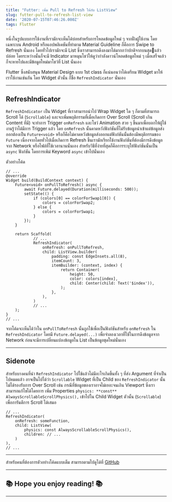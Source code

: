 ```yaml
---
title: "Futter: เพิ่ม Pull to Refresh ให้กับ ListView"
slug: futter-pull-to-refresh-list-view
date: '2020-07-15T07:46:26.000Z'
tags: Flutter
---
```


หนึ่งในรูปแบบการใช้งานที่เรามักจะเห็นได้บ่อยสำหรับการโหลดข้อมูลใหม่ ๆ จากฝั่งผู้ใช้งาน โดยเฉพาะบน Android หรือแอปพลิเคชันที่ทำตาม Material Guideline ก็คือการ Swipe to Refresh นั่นเอง โดยทั่วไปเรามักจะมี List ซึ่งเราสามารถดึงลงมาได้มากกว่าปกติจากบนสุดแล้วปล่อย โดยระหว่างนั้นก็จะมี Indicator มาหมุนโชว์ให้ดูว่ากำลังดาวน์โหลดข้อมูลใหม่ ๆ เมื่อเสร็จแล้วก็จะหายไปและมีข้อมูลใหม่มาโชว์ที่ List นั่นเอง

Flutter ซึ่งสนับสนุน Material Design แบบ 1st class ก็แน่นอนว่าได้เตรียม Widget มาให้เราใช้งานเช่นกัน โดย Widget ตัวนั้น ก็ชื่อ `RefreshIndicator` นั่นเอง

---

## RefreshIndicator

`RefreshIndicator` เป็น Widget ที่เราสามารถนำไป Wrap Widget ใด ๆ ก็ตามที่สามารถ Scroll ได้ (`Scrollable`) และจะเพิ่มพฤติกรรมที่เมื่อเกิดการ Over Scroll (Scroll เกิน Content ที่มี) จะทำการ Trigger `onRefresh` และโชว์ Animation สวย ๆ ขึ้นมาเพื่อบอกให้ผู้ใช้งานรู้ว่าได้มีการ Trigger แล้ว โดย `onRefresh` นั้นคาดหวังฟังก์ชันที่ไม่รับข้อมูลนำเข้าแต่ข้อมูลส่งออกต้องเป็น `Future<void>` หรือก็คือไม่คาดหวังข้อมูลส่งออกแต่ฟังก์ชันนั้นต้องมีพฤติกรรมของ `Future` เนื่องจากโดยทั่วไปเมื่อเกิดการ Refresh ขึ้นเรามักเรียกใช้งานฟังก์ชันที่ต้องมีการดึงข้อมูลจาก Network หรือไฟล์ที่ใช้เวลานานนั่นเอง สำหรับวิธีที่ง่ายที่สุดก็คือการระบุให้ฟังก์ชันนั้นเป็น `async` ฟังก์ชัน โดยการเพิม่ Keyword `async` เข้าไปนั่นเอง

ตัวอย่างโค้ด

    // ...
    @override
    Widget build(BuildContext context) {
    	Future<void> onPullToRefresh() async {
    		await Future.delayed(Duration(milliseconds: 500));
    		setState(() {
    			if (colors[0] == colorForSwap1[0]) {
    				colors = colorForSwap2;
    			} else {
    				colors = colorForSwap1;
    			}
    		});
    	}
        
    	return Scaffold(
                // ...
                RefreshIndicator(
                    onRefresh: onPullToRefresh,
                    child: ListView.builder(
                        padding: const EdgeInsets.all(8),
                        itemCount: 3,
                        itemBuilder: (context, index) {
                            return Container(
                                height: 50,
                                color: colors[index],
                                child: Center(child: Text('$index')),
                            );
                        },
                    ),
                )
                // ...
    	);
    }
    // ...

จากโค้ดจะเห็นได้ว่าใน `onPullToRefresh` นั้นถูกใช้เพื่อเป็นฟังก์ชันสำหรับ `onRefresh` ใน `RefreshIndicator` โดยมี `Future.delayed(...)` เพื่อจำลองเวลาที่ใช้ในการดึงข้อมูลจาก Network ก่อนจะมีการเปลี่ยนแปลงข้อมูลใน List เป็นข้อมูลชุดใหม่นั่นเอง

---

## Sidenote

สำหรับบางคนที่นำ `RefreshIndicator` ไปใช้แล้วไม่มีอะไรเกิดขึ้นทั้ง ๆ ที่ส่ง Argument ที่จำเป็นไปหมดแล้ว อาจเป็นไปได้ว่า `Scrollable` Widget ที่เป็น Child ของ `RefreshIndicator` นั้นไม่ได้รองรับการ Over Scroll เช่น กรณีที่ข้อมูลของเราอาจไม่เยอะจนเกิน Viewport ซึ่งเราสามารถแก้ไขได้โดยการ เพิ่ม Properties `physics: **const** AlwaysScrollableScrollPhysics(),` เข้าไปใน Child Widget ตัวนั้น (`Scrollable`) เพื่อการันตีการ Scroll ได้เสมอ

    // ...
    RefreshIndicator(
    	onRefresh: someFunction,
    	child: ListView(
    		physics: const AlwaysScrollableScrollPhysics(),
    		children: // ...
    	)
    ),
    // ...

---

สำหรับคนที่ต้องการตัวอย่างโค้ดแบบเต็ม สามารถตามไปดูได้ที่ [GitHub](https://github.com/Pittawat2542/flutter_pull_refresh_example)

---

## ********************************************************************************************************************************📚 Hope you enjoy reading! 📚********************************************************************************************************************************

---
